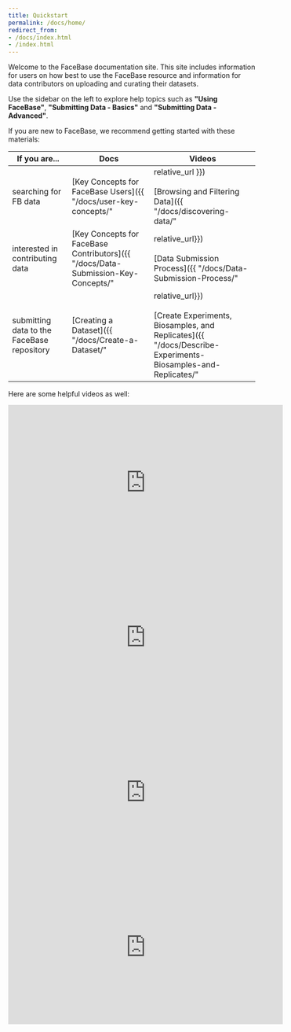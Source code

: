 ```yaml
---
title: Quickstart
permalink: /docs/home/
redirect_from:
- /docs/index.html
- /index.html
---
```


Welcome to the FaceBase documentation site. This site includes information for users on how best to use the FaceBase resource and information for data contributors on uploading and curating their datasets.

Use the sidebar on the left to explore help topics such as **"Using FaceBase"**, **"Submitting Data - Basics"** and **"Submitting Data - Advanced"**.

If you are new to FaceBase, we recommend getting started with these materials:

| If you are... | Docs | Videos |
|---|---|---|
| searching for FB data | [Key Concepts for FaceBase Users]({{ "/docs/user-key-concepts/" | relative_url }})<br/><br/>[Browsing and Filtering Data]({{ "/docs/discovering-data/" | relative_url }}) | <a href="https://youtu.be/pEF4SYzA_Aw" target="_blank">How to search for data in FaceBase - Bootcamp April 2022 (webinar) <i class="fa fa-external-link-square" aria-hidden="true"></i></a><br/><br/><a href="https://youtu.be/65G8gIcqd04" target="_blank">Walkthrough of the FaceBase site - Bootcamp April 2022 (webinar) <i class="fa fa-external-link-square" aria-hidden="true"></i></a> |
| interested in contributing data | [Key Concepts for FaceBase Contributors]({{ "/docs/Data-Submission-Key-Concepts/" | relative_url}})<br/><br/>[Data Submission Process]({{ "/docs/Data-Submission-Process/" | relative_url}}) | <a href="https://youtu.be/S0gmerUo3I8" target="_blank">Submitting your data to FaceBase (video) <i class="fa fa-external-link-square" aria-hidden="true"></i></a><br/><br/> |
| submitting data to the FaceBase repository | [Creating a Dataset]({{ "/docs/Create-a-Dataset/" | relative_url}})<br/><br/>[Create Experiments, Biosamples, and Replicates]({{ "/docs/Describe-Experiments-Biosamples-and-Replicates/" | relative_url}})<br/><br/>[Upload Data Files]({{ "/docs/Upload-Files/" | relative_url}}) | <a href="https://youtu.be/DtYjI2rAHCs" target="_blank">Submission Demo Part 1 - Setting up metadata records - Bootcamp April 2022 (webinar) <i class="fa fa-external-link-square" aria-hidden="true"></i></a><br/><br/><a href="https://youtu.be/BoRrrBSAOow" target="_blank">Submission Demo Part 2: Uploading files - Bootcamp April 2022 (webinar) <i class="fa fa-external-link-square" aria-hidden="true"></i></a><br/><br/><a href="https://youtu.be/vacr9pPzbBI" target="_blank">Submitting Protocols - Bootcamp April 2022 (webinar) <i class="fa fa-external-link-square" aria-hidden="true"></i></a> |

Here are some helpful videos as well:

<iframe width="560" height="315" src="https://www.youtube.com/embed/8OqRWD1mZ8w?si=8Cx2Fm4xaa0UVbcA" title="YouTube video player" frameborder="0" allow="accelerometer; autoplay; clipboard-write; encrypted-media; gyroscope; picture-in-picture; web-share" allowfullscreen></iframe>

<iframe width="560" height="315" src="https://www.youtube.com/embed/S0gmerUo3I8?si=-PIcakT08TizRsHy" title="YouTube video player" frameborder="0" allow="accelerometer; autoplay; clipboard-write; encrypted-media; gyroscope; picture-in-picture; web-share" allowfullscreen></iframe>

<iframe width="560" height="315" src="https://www.youtube.com/embed/XwTeM8QnrmQ?si=g_YCNHkNhQ2nN81X" title="YouTube video player" frameborder="0" allow="accelerometer; autoplay; clipboard-write; encrypted-media; gyroscope; picture-in-picture; web-share" allowfullscreen></iframe>

<iframe width="560" height="315" src="https://www.youtube.com/embed/pRG847lDulg?si=f9YutP3OH6sGdxo1" title="YouTube video player" frameborder="0" allow="accelerometer; autoplay; clipboard-write; encrypted-media; gyroscope; picture-in-picture; web-share" allowfullscreen></iframe>

